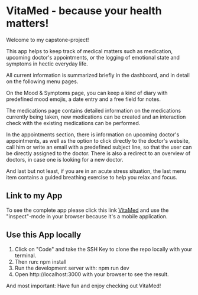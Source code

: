 # VitaMed - because your health matters!

Welcome to my capstone-project!

This app helps to keep track of medical matters such as medication, upcoming doctor's appointments, or the logging of emotional state and symptoms in hectic everyday life.

All current information is summarized briefly in the dashboard, and in detail on the following menu pages. 


On the Mood & Symptoms page, you can keep a kind of diary with predefined mood emojis, a date entry and a free field for notes. 

The medications page contains detailed information on the medications currently being taken, new medications can be created and an interaction check with the existing medications can be performed. 

In the appointments section, there is information on upcoming doctor's appointments, as well as the option to click directly to the doctor's website, call him or write an email with a predefined subject line, so that the user can be directly assigned to the doctor. There is also a redirect to an overview of doctors, in case one is looking for a new doctor. 

And last but not least, if you are in an acute stress situation, the last menu item contains a guided breathing exercise to help you relax and focus. 

## Link to my App

To see the complete app please click this link [VitaMed](https://capstone-project-wine.vercel.app) and use the "inspect"-mode in your browser because it's a mobile application.

## Use this App locally

1. Click on "Code" and take the SSH Key to clone the repo locally with your terminal.
2. Then run: npm install
3. Run the development server with: npm run dev
4. Open http://localhost:3000 with your browser to see the result.

And most important: Have fun and enjoy checking out VitaMed!
